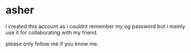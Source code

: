 # asher
i created this account as i couldnt remember my og password but i mainly use it for collaborating with my friend.

please only follow me if you know me. 
